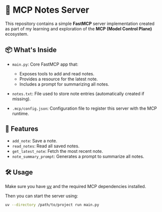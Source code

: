 # 🧠 MCP Notes Server

This repository contains a simple **FastMCP** server implementation created as part of my learning and exploration of the **MCP (Model Control Plane)** ecosystem.

## 📦 What's Inside

- `main.py`: Core FastMCP app that:
  - Exposes tools to add and read notes.
  - Provides a resource for the latest note.
  - Includes a prompt for summarizing all notes.

- `notes.txt`: File used to store note entries (automatically created if missing).

- `.mcp/config.json`: Configuration file to register this server with the MCP runtime.

## 🚀 Features

- `add_note`: Save a note.
- `read_notes`: Read all saved notes.
- `get_latest_note`: Fetch the most recent note.
- `note_summary_prompt`: Generates a prompt to summarize all notes.

## 🛠 Usage

Make sure you have [uv](https://github.com/astral-sh/uv) and the required MCP dependencies installed.

Then you can start the server using:

```bash
uv --directory /path/to/project run main.py
